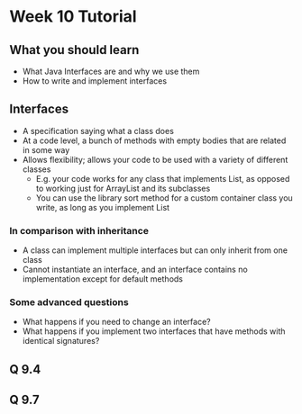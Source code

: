 # Week 10 Tutorial

## What you should learn
- What Java Interfaces are and why we use them
- How to write and implement interfaces

## Interfaces
- A specification saying what a class does
- At a code level, a bunch of methods with empty bodies that are related in some way
- Allows flexibility; allows your code to be used with a variety of different classes
	- E.g. your code works for any class that implements List, as opposed to
	  working just for ArrayList and its subclasses
	- You can use the library sort method for a custom container class you 
	  write, as long as you implement List

### In comparison with inheritance
- A class can implement multiple interfaces but can only inherit from
  one class
- Cannot instantiate an interface, and an interface contains no implementation
  except for default methods

### Some advanced questions
- What happens if you need to change an interface? 
- What happens if you implement two interfaces that have methods with identical 
  signatures?
  
## Q 9.4
## Q 9.7
